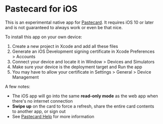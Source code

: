 # Pastecard for iOS

This is an experimental native app for [Pastecard](https://pastecard.net). It requires iOS 10 or later and is not guaranteed to always work or even be that nice.

To install this app on your own device:
1. Create a new project in Xcode and add all these files
2. Generate an iOS Development signing certificate in Xcode Preferences > Accounts
3. Connect your device and locate it in Window > Devices and Simulators
4. Make sure your device is the deployment target and Run the app
5. You may have to allow your certificate in Settings > General > Device Management

A few notes:
* The iOS app will go into the same __read-only mode__ as the web app when there's no internet connection
* __Swipe up__ on the card to force a refresh, share the entire card contents to another app, or sign out
* See [Pastecard Help](https://pastecard.net/help/) for more information
